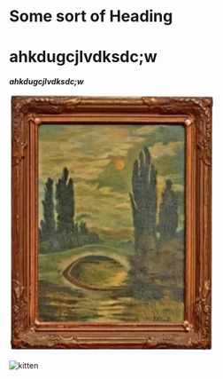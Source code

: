 # Some sort of Heading

# ahkdugcjlvdksdc;w

_**ahkdugcjlvdksdc;w**_

![painting](painting.png)

![kitten](https://cdn-prd.content.metamorphosis.com/wp-content/uploads/sites/6/2022/12/shutterstock_781327003-1.jpg)

